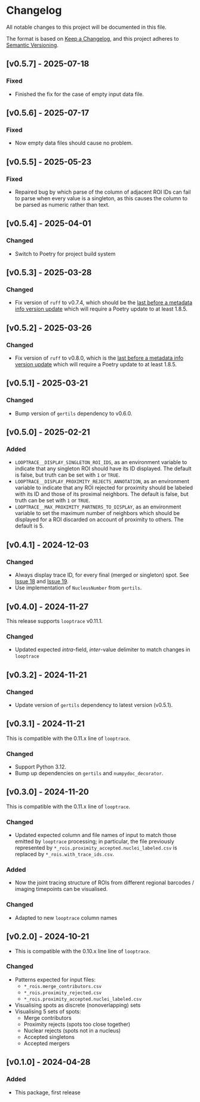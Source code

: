 # Changelog
All notable changes to this project will be documented in this file.

The format is based on [Keep a Changelog](https://keepachangelog.com/en/1.1.0/),
and this project adheres to [Semantic Versioning](https://semver.org/spec/v2.0.0.html).

## [v0.5.7] - 2025-07-18

### Fixed
* Finished the fix for the case of empty input data file.

## [v0.5.6] - 2025-07-17

### Fixed
* Now empty data files should cause no problem.

## [v0.5.5] - 2025-05-23

### Fixed
* Repaired bug by which parse of the column of adjacent ROI IDs can fail to parse when every value is a singleton, as this causes the column to be parsed as numeric rather than text.

## [v0.5.4] - 2025-04-01

### Changed
* Switch to Poetry for project build system

## [v0.5.3] - 2025-03-28

### Changed
* Fix version of `ruff` to v0.7.4, which should be the [last before a metadata info version update](https://github.com/astral-sh/ruff/issues/14681) which will require a Poetry update to at least 1.8.5.

## [v0.5.2] - 2025-03-26

### Changed
* Fix version of `ruff` to v0.8.0, which is the [last before a metadata info version update](https://github.com/astral-sh/ruff/issues/14681) which will require a Poetry update to at least 1.8.5.

## [v0.5.1] - 2025-03-21

### Changed
* Bump version of `gertils` dependency to v0.6.0.

## [v0.5.0] - 2025-02-21

### Added
* `LOOPTRACE__DISPLAY_SINGLETON_ROI_IDS`, as an environment variable to indicate that any singleton ROI should have its ID displayed. 
The default is false, but truth can be set with `1` or `TRUE`.
* `LOOPTRACE__DISPLAY_PROXIMITY_REJECTS_ANNOTATION`, as an environment variable to indicate that any ROI rejected for proximity should be labeled with its ID and those of its proximal neighbors. 
The default is false, but truth can be set with `1` or `TRUE`.
* `LOOPTRACE__MAX_PROXIMITY_PARTNERS_TO_DISPLAY`, as an environment variable to set the maximum number of neighbors which should be displayed for a ROI discarded on account of proximity to others. 
The default is 5.

## [v0.4.1] - 2024-12-03

### Changed
* Always display trace ID, for every final (merged or singleton) spot.
See [Issue 18](https://github.com/gerlichlab/looptrace-regionals-vis/issues/18) and [Issue 19](https://github.com/gerlichlab/looptrace-regionals-vis/issues/19).
* Use implementation of `NucleusNumber` from `gertils`.

## [v0.4.0] - 2024-11-27
This release supports `looptrace` v0.11.1.

### Changed
* Updated expected _intra_-field, _inter_-value delimiter to match changes in `looptrace`

## [v0.3.2] - 2024-11-21

### Changed
* Update version of `gertils` dependency to latest version (v0.5.1).

## [v0.3.1] - 2024-11-21
This is compatible with the 0.11.x line of `looptrace`.

### Changed
* Support Python 3.12.
* Bump up dependencies on `gertils` and `numpydoc_decorator`.

## [v0.3.0] - 2024-11-20
This is compatible with the 0.11.x line of `looptrace`.

### Changed
* Updated expected column and file names of input to match those emitted by `looptrace` processing; 
in particular, the file previously represented by `*_rois.proximity_accepted.nuclei_labeled.csv` is replaced by `*_rois.with_trace_ids.csv`.

### Added
* Now the joint tracing structure of ROIs from different regional barcodes / imaging timepoints can be visualised.

### Changed
* Adapted to new `looptrace` column names

## [v0.2.0] - 2024-10-21
* This is compatible with the 0.10.x line line of `looptrace`.

### Changed
* Patterns expected for input files:
    * `*_rois.merge_contributors.csv`
    * `*_rois.proximity_rejected.csv`
    * `*_rois.proximity_accepted.nuclei_labeled.csv`
* Visualising spots as discrete (nonoverlapping) sets
* Visualising 5 sets of spots:
    * Merge contributors
    * Proximity rejects (spots too close together)
    * Nuclear rejects (spots not in a nucleus)
    * Accepted singletons
    * Accepted mergers

## [v0.1.0] - 2024-04-28
 
### Added
* This package, first release
